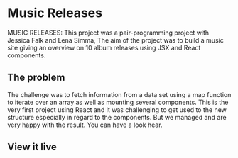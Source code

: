 # Music Releases
MUSIC RELEASES: This project was a pair-programming project with Jessica Falk and Lena Simma, The aim of the project was to build a music site giving an overview on 10 album releases using JSX and React components. 

## The problem

The challenge was to fetch information from a data set using a map function to iterate over an array as well as mounting several components.
This is the very first project using React and it was challenging to get used to the new structure especially in regard to the components. But we managed and are very happy with the result. You can have a look hear.

## View it live


